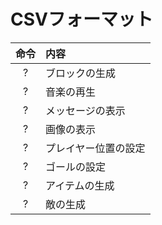 # CSVフォーマット

|命令|内容|
|:-:|:-|
|?|ブロックの生成|
|?|音楽の再生|
|?|メッセージの表示|
|?|画像の表示|
|?|プレイヤー位置の設定|
|?|ゴールの設定|
|?|アイテムの生成|
|?|敵の生成|